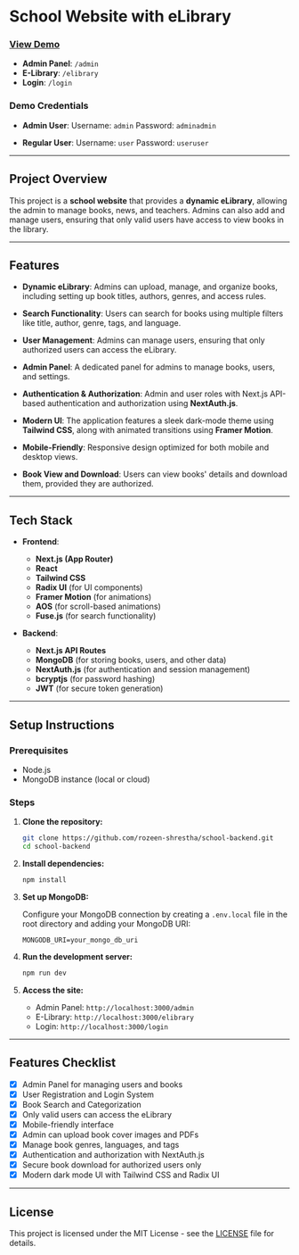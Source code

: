 
# School Website with eLibrary

### [**View Demo**](https://schooldemo.rozeen.me)
- **Admin Panel**: `/admin`
- **E-Library**: `/elibrary`
- **Login**: `/login`

### Demo Credentials
- **Admin User**:
  Username: `admin`
  Password: `adminadmin`

- **Regular User**:
  Username: `user`
  Password: `useruser`

---

## Project Overview

This project is a **school website** that provides a **dynamic eLibrary**, allowing the admin to manage books, news, and teachers. Admins can also add and manage users, ensuring that only valid users have access to view books in the library.

---

## Features

- **Dynamic eLibrary**:
  Admins can upload, manage, and organize books, including setting up book titles, authors, genres, and access rules.

- **Search Functionality**:
  Users can search for books using multiple filters like title, author, genre, tags, and language.

- **User Management**:
  Admins can manage users, ensuring that only authorized users can access the eLibrary.

- **Admin Panel**:
  A dedicated panel for admins to manage books, users, and settings.

- **Authentication & Authorization**:
  Admin and user roles with Next.js API-based authentication and authorization using **NextAuth.js**.

- **Modern UI**:
  The application features a sleek dark-mode theme using **Tailwind CSS**, along with animated transitions using **Framer Motion**.

- **Mobile-Friendly**:
  Responsive design optimized for both mobile and desktop views.

- **Book View and Download**:
  Users can view books' details and download them, provided they are authorized.

---

## Tech Stack

- **Frontend**:
  - **Next.js (App Router)**
  - **React**
  - **Tailwind CSS**
  - **Radix UI** (for UI components)
  - **Framer Motion** (for animations)
  - **AOS** (for scroll-based animations)
  - **Fuse.js** (for search functionality)

- **Backend**:
  - **Next.js API Routes**
  - **MongoDB** (for storing books, users, and other data)
  - **NextAuth.js** (for authentication and session management)
  - **bcryptjs** (for password hashing)
  - **JWT** (for secure token generation)

---

## Setup Instructions

### Prerequisites

- Node.js
- MongoDB instance (local or cloud)

### Steps

1. **Clone the repository:**

    ```bash
    git clone https://github.com/rozeen-shrestha/school-backend.git
    cd school-backend
    ```

2. **Install dependencies:**

    ```bash
    npm install
    ```

3. **Set up MongoDB:**

    Configure your MongoDB connection by creating a `.env.local` file in the root directory and adding your MongoDB URI:

    ```
    MONGODB_URI=your_mongo_db_uri
    ```

4. **Run the development server:**

    ```bash
    npm run dev
    ```

5. **Access the site:**
   - Admin Panel: `http://localhost:3000/admin`
   - E-Library: `http://localhost:3000/elibrary`
   - Login: `http://localhost:3000/login`

---

## Features Checklist

- [x] Admin Panel for managing users and books
- [x] User Registration and Login System
- [x] Book Search and Categorization
- [x] Only valid users can access the eLibrary
- [x] Mobile-friendly interface
- [x] Admin can upload book cover images and PDFs
- [x] Manage book genres, languages, and tags
- [x] Authentication and authorization with NextAuth.js
- [x] Secure book download for authorized users only
- [x] Modern dark mode UI with Tailwind CSS and Radix UI

---

## License

This project is licensed under the MIT License - see the [LICENSE](LICENSE) file for details.

